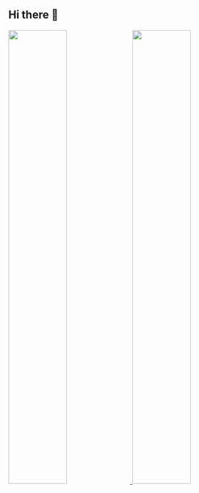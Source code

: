 ## Hi there 👋

<a href="https://github.com/anuraghazra/github-readme-stats">
  <img src="https://github-readme-stats.vercel.app/api?username=tomoya092013&count_private=true&show_icons=true&theme=panda" width="48%" />
</a>
<a href="https://github.com/anuraghazra/github-readme-stats">
  <img src="https://github-readme-stats.vercel.app/api/top-langs/?username=tomoya092013&layout=donut&theme=jolly" width="48%" />
</a>
